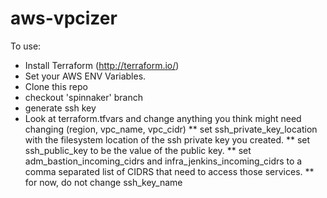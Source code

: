 # aws-vpcizer

To use:
* Install Terraform (http://terraform.io/)
* Set your AWS ENV Variables.
* Clone this repo
* checkout 'spinnaker' branch
* generate ssh key
* Look at terraform.tfvars and change anything you think might need changing (region, vpc_name, vpc_cidr)
** set ssh_private_key_location with the filesystem location of the ssh private key you created.
** set ssh_public_key to be the value of the public key.
** set adm_bastion_incoming_cidrs and infra_jenkins_incoming_cidrs to a comma separated list of CIDRS that need to access those services.
** for now, do not change ssh_key_name

